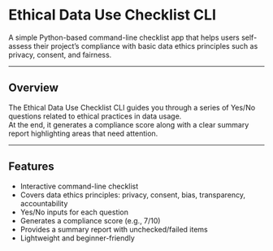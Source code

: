 #  Ethical Data Use Checklist CLI

A simple Python-based command-line checklist app that helps users self-assess their project’s compliance with basic data ethics principles such as privacy, consent, and fairness.

---

##  Overview

The Ethical Data Use Checklist CLI guides you through a series of Yes/No questions related to ethical practices in data usage.  
At the end, it generates a compliance score along with a clear summary report highlighting areas that need attention.

---

##  Features

-  Interactive command-line checklist  
-  Covers data ethics principles: privacy, consent, bias, transparency, accountability  
-  Yes/No inputs for each question  
-  Generates a compliance score (e.g., 7/10)  
-  Provides a summary report with unchecked/failed items  
-  Lightweight and beginner-friendly  

